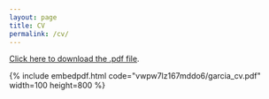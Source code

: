 ```yaml
---
layout: page
title: CV
permalink: /cv/
---
```

[Click here to download the .pdf file](https://www.dropbox.com/s/vwpw7lz167mddo6/garcia_cv.pdf?dl=0).

{% include embedpdf.html code="vwpw7lz167mddo6/garcia_cv.pdf" width=100 height=800 %}


